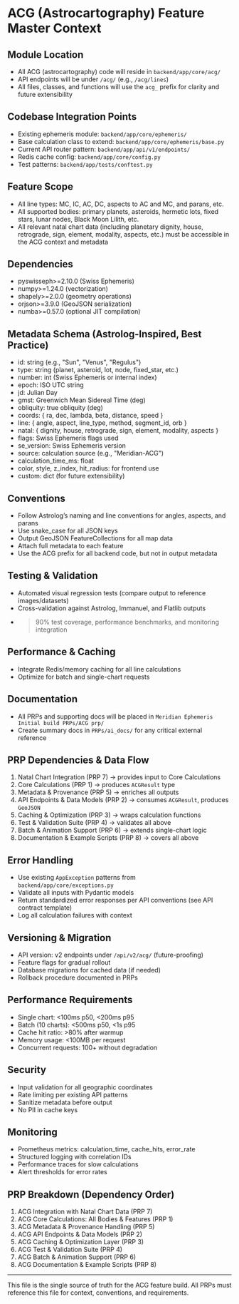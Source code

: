 # ACG (Astrocartography) Feature Master Context

## Module Location
- All ACG (astrocartography) code will reside in `backend/app/core/acg/`
- API endpoints will be under `/acg/` (e.g., `/acg/lines`)
- All files, classes, and functions will use the `acg_` prefix for clarity and future extensibility

## Codebase Integration Points
- Existing ephemeris module: `backend/app/core/ephemeris/`
- Base calculation class to extend: `backend/app/core/ephemeris/base.py`
- Current API router pattern: `backend/app/api/v1/endpoints/`
- Redis cache config: `backend/app/core/config.py`
- Test patterns: `backend/app/tests/conftest.py`

## Feature Scope
- All line types: MC, IC, AC, DC, aspects to AC and MC, and parans, etc.
- All supported bodies: primary planets, asteroids, hermetic lots, fixed stars, lunar nodes, Black Moon Lilith, etc.
- All relevant natal chart data (including planetary dignity, house, retrograde, sign, element, modality, aspects, etc.) must be accessible in the ACG context and metadata

## Dependencies
- pyswisseph>=2.10.0 (Swiss Ephemeris)
- numpy>=1.24.0 (vectorization)
- shapely>=2.0.0 (geometry operations)
- orjson>=3.9.0 (GeoJSON serialization)
- numba>=0.57.0 (optional JIT compilation)

## Metadata Schema (Astrolog-Inspired, Best Practice)
- id: string (e.g., "Sun", "Venus", "Regulus")
- type: string (planet, asteroid, lot, node, fixed_star, etc.)
- number: int (Swiss Ephemeris or internal index)
- epoch: ISO UTC string
- jd: Julian Day
- gmst: Greenwich Mean Sidereal Time (deg)
- obliquity: true obliquity (deg)
- coords: { ra, dec, lambda, beta, distance, speed }
- line: { angle, aspect, line_type, method, segment_id, orb }
- natal: { dignity, house, retrograde, sign, element, modality, aspects }
- flags: Swiss Ephemeris flags used
- se_version: Swiss Ephemeris version
- source: calculation source (e.g., "Meridian-ACG")
- calculation_time_ms: float
- color, style, z_index, hit_radius: for frontend use
- custom: dict (for future extensibility)

## Conventions
- Follow Astrolog’s naming and line conventions for angles, aspects, and parans
- Use snake_case for all JSON keys
- Output GeoJSON FeatureCollections for all map data
- Attach full metadata to each feature
- Use the ACG prefix for all backend code, but not in output metadata

## Testing & Validation
- Automated visual regression tests (compare output to reference images/datasets)
- Cross-validation against Astrolog, Immanuel, and Flatlib outputs
- >90% test coverage, performance benchmarks, and monitoring integration

## Performance & Caching
- Integrate Redis/memory caching for all line calculations
- Optimize for batch and single-chart requests

## Documentation
- All PRPs and supporting docs will be placed in `Meridian Ephemeris Initial build PRPs/ACG prp/`
- Create summary docs in `PRPs/ai_docs/` for any critical external reference


## PRP Dependencies & Data Flow
1. Natal Chart Integration (PRP 7) → provides input to Core Calculations
2. Core Calculations (PRP 1) → produces `ACGResult` type
3. Metadata & Provenance (PRP 5) → enriches all outputs
4. API Endpoints & Data Models (PRP 2) → consumes `ACGResult`, produces `GeoJSON`
5. Caching & Optimization (PRP 3) → wraps calculation functions
6. Test & Validation Suite (PRP 4) → validates all above
7. Batch & Animation Support (PRP 6) → extends single-chart logic
8. Documentation & Example Scripts (PRP 8) → covers all above

## Error Handling
- Use existing `AppException` patterns from `backend/app/core/exceptions.py`
- Validate all inputs with Pydantic models
- Return standardized error responses per API conventions (see API contract template)
- Log all calculation failures with context

## Versioning & Migration
- API version: v2 endpoints under `/api/v2/acg/` (future-proofing)
- Feature flags for gradual rollout
- Database migrations for cached data (if needed)
- Rollback procedure documented in PRPs

## Performance Requirements
- Single chart: <100ms p50, <200ms p95
- Batch (10 charts): <500ms p50, <1s p95
- Cache hit ratio: >80% after warmup
- Memory usage: <100MB per request
- Concurrent requests: 100+ without degradation

## Security
- Input validation for all geographic coordinates
- Rate limiting per existing API patterns
- Sanitize metadata before output
- No PII in cache keys

## Monitoring
- Prometheus metrics: calculation_time, cache_hits, error_rate
- Structured logging with correlation IDs
- Performance traces for slow calculations
- Alert thresholds for error rates

## PRP Breakdown (Dependency Order)
1. ACG Integration with Natal Chart Data (PRP 7)
2. ACG Core Calculations: All Bodies & Features (PRP 1)
3. ACG Metadata & Provenance Handling (PRP 5)
4. ACG API Endpoints & Data Models (PRP 2)
5. ACG Caching & Optimization Layer (PRP 3)
6. ACG Test & Validation Suite (PRP 4)
7. ACG Batch & Animation Support (PRP 6)
8. ACG Documentation & Example Scripts (PRP 8)

---
This file is the single source of truth for the ACG feature build. All PRPs must reference this file for context, conventions, and requirements.
